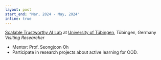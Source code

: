 ```yaml
---
layout: post
start_end: "Mar, 2024 - May, 2024"
inline: true
---
```


[Scalable Trustworthy AI Lab](https://scalabletrustworthyai.github.io/) at [University of Tübingen](https://uni-tuebingen.de/en/), Tübingen, Germany \
*Visiting Researcher*
- Mentor: Prof. Seongjoon Oh
- Participate in research projects about active learning for OOD.